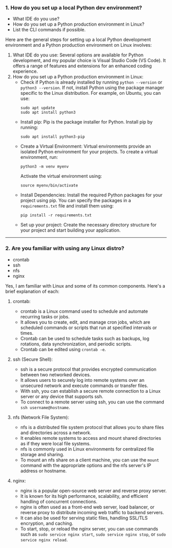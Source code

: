 ### 1. How do you set up a local Python dev environment?  
- What IDE do you use?
- How do you set up a Python production environment in Linux?
- List the CLI commands if possible.


Here are the general steps for setting up a local Python development environment and a Python production environment on Linux involves:

1. What IDE do you use: Several options are available for Python development, and my popular choice is Visual Studio Code (VS Code). It offers a range of features and extensions for an enhanced coding experience.
2. How do you set up a Python production environment in Linux:
   - Check if Python is already installed by running `python --version` or `python3 --version`. If not, install Python using the package manager specific to the Linux distribution. For example, on Ubuntu, you can use:
     ```
     sudo apt update
     sudo apt install python3
     ```
   - Install pip: Pip is the package installer for Python. Install pip by running:
     ```
     sudo apt install python3-pip
     ```
   - Create a Virtual Environment: Virtual environments provide an isolated Python environment for your projects. To create a virtual environment, run:
     ```
     python3 -m venv myenv
     ```
     Activate the virtual environment using:
     ```
     source myenv/bin/activate
     ```
   - Install Dependencies: Install the required Python packages for your project using pip. You can specify the packages in a `requirements.txt` file and install them using:
     ```
     pip install -r requirements.txt
     ```
   - Set up your project: Create the necessary directory structure for your project and start building your application.

---
### 2. Are you familiar with using any Linux distro?
- crontab
- ssh
- nfs
- nginx



Yes, I am familiar with Linux and some of its common components. Here's a brief explanation of each:

1. crontab:
   - crontab is a Linux command used to schedule and automate recurring tasks or jobs.
   - It allows you to create, edit, and manage cron jobs, which are scheduled commands or scripts that run at specified intervals or times.
   - Crontab can be used to schedule tasks such as backups, log rotations, data synchronization, and periodic scripts.
   - Crontab can be edited using `crontab -e`.

2. ssh (Secure Shell):
   - ssh is a secure protocol that provides encrypted communication between two networked devices.
   - It allows users to securely log into remote systems over an unsecured network and execute commands or transfer files.
   - With ssh, you can establish a secure remote connection to a Linux server or any device that supports ssh.
   - To connect to a remote server using ssh, you can use the command `ssh username@hostname`.

3. nfs (Network File System):
   - nfs is a distributed file system protocol that allows you to share files and directories across a network.
   - It enables remote systems to access and mount shared directories as if they were local file systems.
   - nfs is commonly used in Linux environments for centralized file storage and sharing.
   - To mount an nfs share on a client machine, you can use the `mount` command with the appropriate options and the nfs server's IP address or hostname.

4. nginx:
   - nginx is a popular open-source web server and reverse proxy server.
   - It is known for its high performance, scalability, and efficient handling of concurrent connections.
   - nginx is often used as a front-end web server, load balancer, or reverse proxy to distribute incoming web traffic to backend servers.
   - It can also be used for serving static files, handling SSL/TLS encryption, and caching.
   - To start, stop, or reload the nginx server, you can use commands such as `sudo service nginx start`, `sudo service nginx stop`, or `sudo service nginx reload`.

